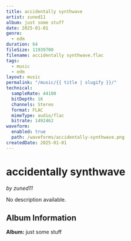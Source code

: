 ```yaml
---
title: accidentally synthwave
artist: zuned11
album: just some stuff
date: 2025-01-01
genre:
  - edm
duration: 64
fileSize: 11939700
filename: accidentally synthwave.flac
tags:
  - music
  - edm
layout: music
permalink: "/music/{{ title | slugify }}/"
technical:
  sampleRate: 44100
  bitDepth: 16
  channels: Stereo
  format: FLAC
  mimeType: audio/flac
  bitrate: 1492462
waveform:
  enabled: true
  path: /waveforms/accidentally-synthwave.png
createdDate: 2025-01-01
---
```


# accidentally synthwave

*by zuned11*

No description available.

## Album Information

**Album:** just some stuff




